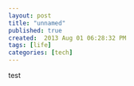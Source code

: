 ```yaml
---
layout: post
title: "unnamed"
published: true
created:  2013 Aug 01 06:28:32 PM
tags: [life]
categories: [tech]
---
```


test
